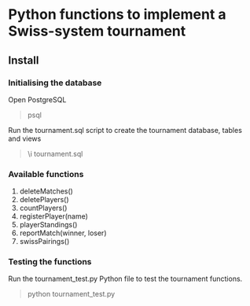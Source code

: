 # Python functions to implement a Swiss-system tournament

## Install

### Initialising the database

Open PostgreSQL
> psql

Run the tournament.sql script to create the tournament database, tables and views
> \i tournament.sql

### Available functions
1. deleteMatches()
2. deletePlayers()
3. countPlayers()
4. registerPlayer(name)
5. playerStandings()
6. reportMatch(winner, loser)
7. swissPairings()


### Testing the functions

Run the tournament_test.py Python file to test the tournament functions.
> python tournament_test.py
